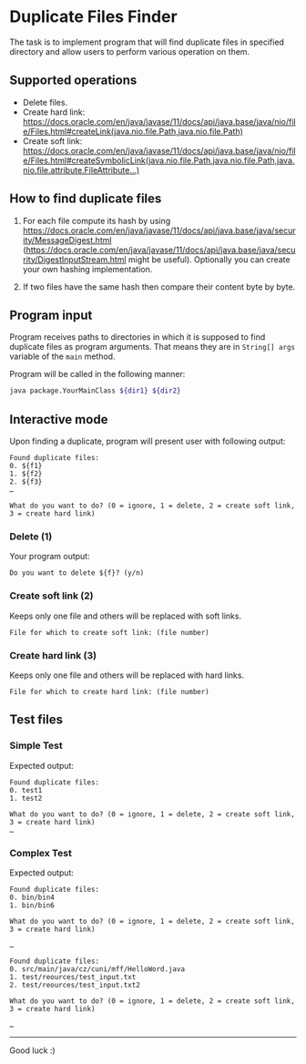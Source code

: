 # Duplicate Files Finder

The task is to implement program that will find duplicate files in specified directory
and allow users to perform various operation on them.

## Supported operations

* Delete files.
* Create hard link: <https://docs.oracle.com/en/java/javase/11/docs/api/java.base/java/nio/file/Files.html#createLink(java.nio.file.Path,java.nio.file.Path)>
* Create soft link: <https://docs.oracle.com/en/java/javase/11/docs/api/java.base/java/nio/file/Files.html#createSymbolicLink(java.nio.file.Path,java.nio.file.Path,java.nio.file.attribute.FileAttribute...)>

## How to find duplicate files

1. For each file compute its hash by using <https://docs.oracle.com/en/java/javase/11/docs/api/java.base/java/security/MessageDigest.html>
(<https://docs.oracle.com/en/java/javase/11/docs/api/java.base/java/security/DigestInputStream.html> might be useful).
Optionally you can create your own hashing implementation. 

2. If two files have the same hash then compare their content byte by byte.

## Program input

Program receives paths to directories in which it is supposed to find duplicate files as
program arguments. That means they are in `String[] args` variable of the `main` method.

Program will be called in the following manner:
```bash
java package.YourMainClass ${dir1} ${dir2}
```

## Interactive mode

Upon finding a duplicate, program will present user with following output:
```
Found duplicate files: 
0. ${f1}
1. ${f2}
2. ${f3}
… 
 
What do you want to do? (0 = ignore, 1 = delete, 2 = create soft link, 3 = create hard link)
```

### Delete (1) 

Your program output:
```
Do you want to delete ${f}? (y/n)
```

### Create soft link (2)

Keeps only one file and others will be replaced with soft links.

```
File for which to create soft link: (file number)
```

### Create hard link (3)

Keeps only one file and others will be replaced with hard links.

```
File for which to create hard link: (file number)
```

## Test files

### Simple Test

Expected output:
```
Found duplicate files: 
0. test1
1. test2

What do you want to do? (0 = ignore, 1 = delete, 2 = create soft link, 3 = create hard link)
…
```

### Complex Test
Expected output:
```
Found duplicate files: 
0. bin/bin4
1. bin/bin6

What do you want to do? (0 = ignore, 1 = delete, 2 = create soft link, 3 = create hard link)

…

Found duplicate files: 
0. src/main/java/cz/cuni/mff/HelloWord.java
1. test/reources/test_input.txt
2. test/reources/test_input.txt2

What do you want to do? (0 = ignore, 1 = delete, 2 = create soft link, 3 = create hard link)

…
```

---

Good luck :)